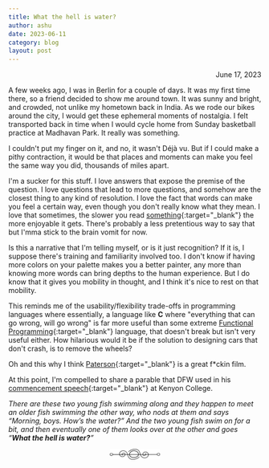```yaml
---
title: What the hell is water?
author: ashu
date: 2023-06-11
category: blog
layout: post
---
```

<div class="date" style="text-align: right;">June 17, 2023</div>

A few weeks ago, I was in Berlin for a couple of days. It was my first time there, so a friend decided to show me around town. It was sunny and bright, and crowded, not unlike my hometown back in India. As we rode our bikes around the city, I would get these ephemeral moments of nostalgia. I felt transported back in time when I would cycle home from Sunday basketball practice at Madhavan Park. It really was something.

I couldn't put my finger on it, and no, it wasn't Déjà vu. But if I could make a pithy contraction, it would be that places and moments can make you feel the same way you did, thousands of miles apart.  

I'm a sucker for this stuff. I love answers that expose the premise of the question. I love questions that lead to more questions, and somehow are the closest thing to any kind of resolution. I love the fact that words can make you feel a certain way, even though you don't really know what they mean. I love that sometimes, the slower you read [something](https://www.poetryfoundation.org/poems/42661/to-the-harbormaster){:target="_blank"} the more enjoyable it gets. There's probably a less pretentious way to say that but I'mma stick to the brain vomit for now.  

Is this a narrative that I'm telling myself, or is it just recognition? If it is, I suppose there's training and familiarity involved too. I don't know if having more colors on your palette makes you a better painter, any more than knowing more words can bring depths to the human experience. But I do know that it gives you mobility in thought, and I think it's nice to rest on that mobility.

This reminds me of the usability/flexibility trade-offs in programming languages where essentially, a language like **C** where "everything that can go wrong, will go wrong" is far more useful than some extreme [Functional Programming](https://en.wikipedia.org/wiki/Functional_programming){:target="_blank"} language, that doesn't break but isn't very useful either. How hilarious would it be if the solution to designing cars that don't crash, is to remove the wheels? 

Oh and this why I think [Paterson](https://www.rottentomatoes.com/m/paterson){:target="_blank"} is a great f$*$ckin film. 

At this point, I'm compelled to share a parable that DFW used in his [commencement speech](http://bulletin-archive.kenyon.edu/x4280.html){:target="_blank"} at Kenyon College. 

*There are these two young fish swimming along and they happen to meet an older fish swimming the other way, who nods at them and says “Morning, boys. How’s the water?” And the two young fish swim on for a bit, and then eventually one of them looks over at the other and goes “**What the hell is water?**”*


<div style="display: flex; justify-content: center;">
  <img src="/assets/images/230617-page-ending-flourish.png" alt="image" style="max-width: 100px;">
</div>
